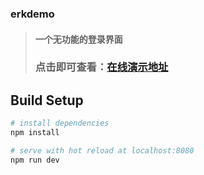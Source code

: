 ### erkdemo

> #### 一个无功能的登录界面
> ### 点击即可查看：[在线演示地址](https://erkang1.github.io/Demo.github.io/)


## Build Setup

``` bash
# install dependencies
npm install

# serve with hot reload at localhost:8080
npm run dev

```

